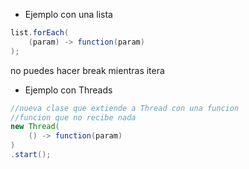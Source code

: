- Ejemplo con una lista
```java
list.forEach(
    (param) -> function(param)
);
```
no puedes hacer break mientras itera

- Ejemplo con Threads
```java
//nueva clase que extiende a Thread con una funcion
//funcion que no recibe nada
new Thread(
    () -> function(param)
)
.start();
```